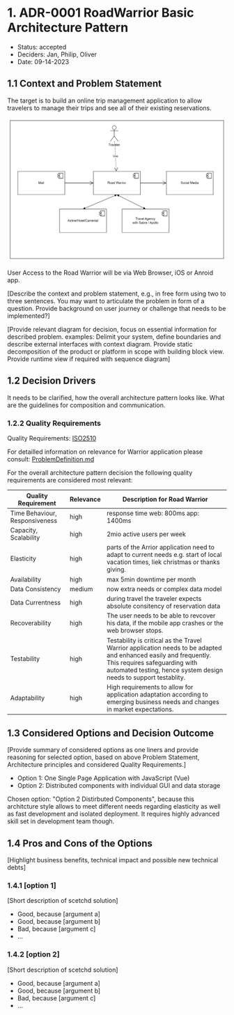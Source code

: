 # 1. ADR-0001 RoadWarrior Basic Architecture Pattern
<!-- Architecture Decision Record for relevant/important architecture or design decisions with product, cross product or platforms. The general purpose is to make the problem statement, conflicting requirements and analyzed solutions explicit. Use for important decisions and focus on essential information and diagramming. -->

* Status: accepted <!-- mandatory -->
* Deciders: Jan, Philip, Oliver <!-- mandatory -->
* Date: 09-14-2023 <!-- mandatory -->

## 1.1 Context and Problem Statement

The target is to build an online trip management application to allow travelers to manage their trips and see all of their existing reservations.

![Context View of RoadWarrior](ContextView.png)

User Access to the Road Warrior will be via Web Browser, iOS or Anroid app.

[Describe the context and problem statement, e.g., in free form using two to three sentences. You may want to articulate the problem in form of a question. Provide background on user journey or challenge that needs to be implemented?]

[Provide relevant diagram for decision, focus on essential information for described problem. examples: Delimit your system, define boundaries and describe external interfaces with context diagram. Provide static decomposition of the product or platform in scope with building block view. Provide runtime view if required with sequence diagram]

## 1.2 Decision Drivers

It needs to be clarified, how the overall architecture pattern looks like. What are the guidelines for composition and communication.

### 1.2.2 Quality Requirements
Quality Requirements: [ISO2510](https://iso25000.com/index.php/en/iso-25000-standards/iso-25010)

For detailled information on relevance for Warrior application please consult: [ProblemDefinition.md](/01%20ProblemDefintion/ProblemDefinition.md)

For the overall architecture pattern decision the following quality requirements are considered most relevant:

| Quality Requirement | Relevance | Description for Road Warrior |
| --- | --- | --- |
| Time Behaviour, Responsiveness | high | response time web: 800ms app: 1400ms|
| Capacity, Scalability | high | 2mio active users per week |
| Elasticity | high | parts of the Arrior application need to adapt to current needs e.g. start of local vacation times, liek christmas or thanks giving. |
| Availability | high | max 5min downtime per month|
| Data Consistency | medium | now extra needs or complex data model |
| Data Currentness | high | during travel the traveler expects absolute consitency of reservation data |
| Recoverability | high | The user needs to be able to revcover his data, if the mobile app crashes or the web browser stops. |
| Testability | high | Testability is critical as the Travel Warrior application needs to be adapted and enhanced easily and frequently. This requires safeguarding with automated testing, hence system design needs to support testablity.|
| Adaptability | high | High requirements to allow for application adaptation according to emerging business needs and changes in market expectations.|


## 1.3 Considered Options and Decision Outcome

[Provide summary of considered options as one liners and provide reasoning for  selected option, based on above Problem Statement, Architecture principles and considered Quality Requirements.]

* Option 1: One Single Page Application with JavaScript (Vue)
* Option 2: Distributed components with individual GUI and data storage

Chosen option: "Option 2 Distirbuted Components", because this architcture style allows to meet different needs regarding elasticity as well as fast development and isolated deployment. It requires highly advanced skill set in development team though.

## 1.4 Pros and Cons of the Options <!-- optional -->

[Highlight business benefits, technical impact and possible new technical debts]

### 1.4.1 [option 1]

[Short description of scetchd solution]

* Good, because [argument a]
* Good, because [argument b]
* Bad, because [argument c]
* … <!-- numbers of pros and cons can vary -->

### 1.4.2 [option 2]

[Short description of scetchd solution]

* Good, because [argument a]
* Good, because [argument b]
* Bad, because [argument c]
* … <!-- numbers of pros and cons can vary -->
